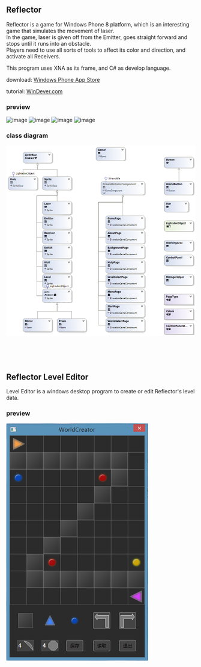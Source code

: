 Reflector
-----------

Reflector is a game for Windows Phone 8 platform, which is an interesting game that simulates the movement of laser. <br>
In the game, laser is given off from the Emitter, goes straight forward and stops until it runs into an obstacle. <br>
Players need to use all sorts of tools to affect its color and direction, and activate all Receivers. <br>

This program uses XNA as its frame, and C# as develop language. 

download: [Windows Phone App Store](http://www.windowsphone.com/zh-cn/store/app/reflector/df56136f-292f-4719-a0a2-76dd1b1144b8)

tutorial: [WinDever.com](http://bbs.windever.com/thread-7323-1-1.html)

### preview

![image](http://cdn.marketplaceimages.windowsphone.com/v8/images/e70eab9f-65ac-4d2f-bbcd-d1ae6e5f0154)
![image](http://cdn.marketplaceimages.windowsphone.com/v8/images/c52a0d56-3c46-45f7-8174-067cefa46677)
![image](http://cdn.marketplaceimages.windowsphone.com/v8/images/b7ad949d-e8eb-49b7-9d73-f8975b423361)
![image](http://cdn.marketplaceimages.windowsphone.com/v8/images/dbcf23d0-5632-4230-8ae8-10b110c0d490)

### class diagram

![image](https://github.com/rugbbyli/Reflector/blob/master/Imgs/ClassDiagram.png)

<br><br><br>

Reflector Level Editor
-----------

Level Editor is a windows desktop program to create or edit Reflector's level data.

### preview

![image](https://github.com/rugbbyli/Reflector/blob/master/Imgs/wc.png)
